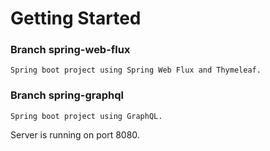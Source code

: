 # Getting Started

### Branch spring-web-flux
    Spring boot project using Spring Web Flux and Thymeleaf.
    
### Branch spring-graphql
    Spring boot project using GraphQL.


Server is running on port 8080.
